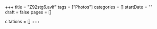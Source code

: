 +++
title = "Z92stg6.avif"
tags = ["Photos"]
categories = []
startDate = ""
draft = false
pages = []

citations = []
+++
